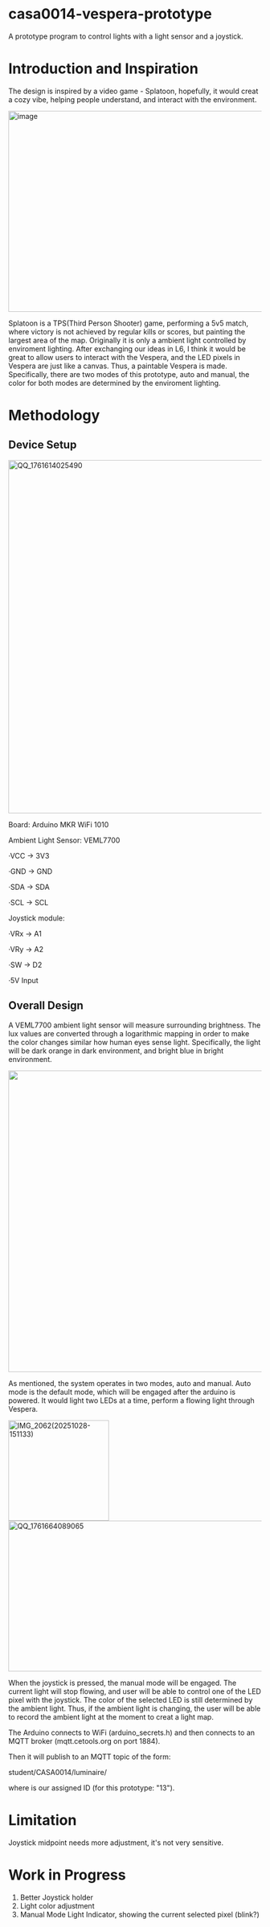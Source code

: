# casa0014-vespera-prototype
A prototype program to control lights with a light sensor and a joystick.

# Introduction and Inspiration

The design is inspired by a video game - Splatoon, hopefully, it would creat a cozy vibe, helping people understand, and interact with the environment.

<img width="800" height="400" alt="image" src="https://github.com/user-attachments/assets/95e366d0-c163-44cd-89b4-6175559a1503" />

Splatoon is a TPS(Third Person Shooter) game, performing a 5v5 match, where victory is not achieved by regular kills or scores, but painting the largest area of the map. Originally it is only a ambient light controlled by enviroment lighting. After exchanging our ideas in L6, I think it would be great to allow users to interact with the Vespera, and the LED pixels in Vespera are just like a canvas. Thus, a paintable Vespera is made. Specifically, there are two modes of this prototype, auto and manual, the color for both modes are determined by the enviroment lighting. 

# Methodology
## Device Setup
<img width="1036" height="703" alt="QQ_1761614025490" src="https://github.com/user-attachments/assets/6a901b52-60c1-4ecb-85f0-67b703361cf4" />

Board: Arduino MKR WiFi 1010

Ambient Light Sensor: VEML7700

·VCC → 3V3

·GND → GND

·SDA → SDA

·SCL → SCL

Joystick module:

·VRx → A1

·VRy → A2

·SW → D2

·5V Input

## Overall Design
A VEML7700 ambient light sensor will measure surrounding brightness. The lux values are converted through a logarithmic mapping in order to make the color changes similar how human eyes sense light. Specifically, the light will be dark orange in dark environment, and bright blue in bright environment.

<img src="https://github.com/user-attachments/assets/89598fe2-b574-4bb3-a192-71747cdaa207" width="600">

As mentioned, the system operates in two modes, auto and manual. Auto mode is the default mode, which will be engaged after the arduino is powered. It would light two LEDs at a time, perform a flowing light through Vespera. 

<img width="200" height="200" alt="IMG_2062(20251028-151133)" src="https://github.com/user-attachments/assets/b1eff9fe-e54d-4794-acb2-bf993d8a2aff" />

<img width="600" height="300" alt="QQ_1761664089065" src="https://github.com/user-attachments/assets/baf79618-d18c-4fa3-8297-1d4d8109bf52" />

When the joystick is pressed, the manual mode will be engaged. The current light will stop flowing, and user will be able to control one of the LED pixel with the joystick. The color of the selected LED is still determined by the ambient light. Thus, if the ambient light is changing, the user will be able to record the ambient light at the moment to creat a light map.

The Arduino connects to WiFi (arduino_secrets.h) and then connects to an MQTT broker (mqtt.cetools.org on port 1884). 

Then it will publish to an MQTT topic of the form:

student/CASA0014/luminaire/<lightId>

where <lightId> is our assigned ID (for this prototype: "13").

# Limitation
Joystick midpoint needs more adjustment, it's not very sensitive.

# Work in Progress
1. Better Joystick holder
2. Light color adjustment
3. Manual Mode Light Indicator, showing the current selected pixel (blink?)
